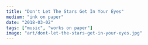 ```yaml
---
title: "Don't Let The Stars Get In Your Eyes"
medium: "ink on paper"
date: "2018-03-02"
tags: ["music", "works on paper"]
image: "art/dont-let-the-stars-get-in-your-eyes.jpg"
---
```

